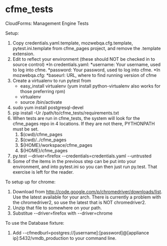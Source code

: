 cfme_tests
==============

CloudForms: Management Engine Tests

Setup:

1. Copy credentials.yaml.template, mozwebqa.cfg.template, pytest.ini.template from cfme_pages project, and remove the .template extension.
2. Edit to reflect your environment (these should NOT be checked in to source control)
        *In credentials.yaml:
                *username: Your username, used to log into cfme.
                *password: Your password, used to log into cfme.
        *In mozwebqa.cfg:
                *baseurl: URL, where to find running version of cfme
3. Create a virtualenv to run pytest from
   * easy_install virtualenv (yum install python-virtualenv also works for those preferring rpm)
   * virtualenv <name>
   * source <name>/bin/activate
4. sudo yum install postgresql-devel
5. pip install -Ur /path/to/cfme_tests/requirements.txt
6. When tests are run in cfme_tests, the system will look for the cfme_pages repo in 4 locations. If they are not there, PYTHONPATH must be set.
    1. $(cwd)/cfme_pages
    2. $(cwd)/../cfme_pages
    3. ${HOME}/workspace/cfme_pages
    4. ${HOME}/cfme_pages
7. py.test --driver=firefox --credentials=credentials.yaml --untrusted
8. Some of the items in the previous step can be put into your environment, and into pytest.ini so you can then just run py.test. That exercise is left for the reader.

To setup up for chrome:

1. Download from http://code.google.com/p/chromedriver/downloads/list. Use the latest available for your arch. There is currently a problem with the chromedriver2, so use the latest that is NOT chromedriver2.
2. Unzip that file to somewhere on your path.
3. Substitue --driver=firefox with --driver=chrome

To use the Database fixture:

1. Add --cfmedburl=postgres://[username]:[password]@[appliance ip]:5432/vmdb_production to your command line.
